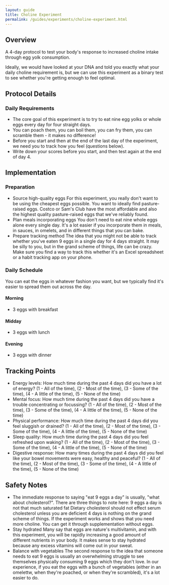 ```yaml
---
layout: guide
title: Choline Experiment
permalink: /guides/experiments/choline-experiment.html
---
```


## Overview
A 4-day protocol to test your body's response to increased choline intake through egg yolk consumption.

Ideally, we would have looked at your DNA and told you exactly what your daily choline requirement is, but we can use this experiment as a binary test to see whether you're getting enough to feel optimal. 

## Protocol Details
### Daily Requirements
- The core goal of this experiment is to try to eat nine egg yolks or whole eggs every day for four straight days.
- You can poach them, you can boil them, you can fry them, you can scramble them - it makes no difference!
- Before you start and then at the end of the last day of the experiment, we need you to track how you feel (questions below).
- Write down your scores before you start, and then test again at the end of day 4.

## Implementation
### Preparation
- Source high-quality eggs
  For this experiment, you really don't want to be using the cheapest eggs possible. You want to ideally find pasture-raised eggs. Costco or Sam's Club have the most affordable and also the highest quality pasture-raised eggs that we've reliably found.
- Plan meals incorporating eggs
  You don't need to eat nine whole eggs alone every single day. It's a lot easier if you incorporate them in meals, in sauces, in omelets, and in different things that you can bake.
- Prepare tracking method
  The idea that you might not be able to track whether you've eaten 9 eggs in a single day for 4 days straight. It may be silly to you, but in the grand scheme of things, life can be crazy. Make sure you find a way to track this whether it's an Excel spreadsheet or a habit tracking app on your phone.

### Daily Schedule
You can eat the eggs in whatever fashion you want, but we typically find it's easier to spread them out across the day. 
#### Morning
- 3 eggs with breakfast
#### Midday
- 3 eggs with lunch
#### Evening
- 3 eggs with dinner

## Tracking Points
- Energy levels: How much time during the past 4 days did you have a lot of energy?
  (1 - All of the time), (2 - Most of the time), (3 - Some of the time),  (4 - A little of the time), (5 - None of the time)
- Mental focus: How much time during the past 4 days did you have a trouble concentrating or focussing?
  (1 - All of the time), (2 - Most of the time), (3 - Some of the time),  (4 - A little of the time), (5 - None of the time)
- Physical performance: How much time during the past 4 days did you feel sluggish or drained?
  (1 - All of the time), (2 - Most of the time), (3 - Some of the time),  (4 - A little of the time), (5 - None of the time)
- Sleep quality: How much time during the past 4 days did you feel refreshed upon waking?
  (1 - All of the time), (2 - Most of the time), (3 - Some of the time),  (4 - A little of the time), (5 - None of the time)
- Digestive response: How many times during the past 4 days did you feel like your bowel movements were easy, healthy and peaceful?
  (1 - All of the time), (2 - Most of the time), (3 - Some of the time),  (4 - A little of the time), (5 - None of the time)

## Safety Notes
- The immediate response to saying "eat 9 eggs a day" is usually, "what about cholesterol?". There are three things to note here:
  9 eggs a day is not that much saturated fat
  Dietary cholesterol should not effect serum cholesterol unless you are deficient
  4 days is nothing on the grand scheme of things. If the experiment works and shows that you need more choline. You can get it through supplementation without eggs.
- Stay hydrated
  Many say that eggs are nature's multivitamin, and with this experiment, you will be rapidly increasing a good amount of different nutrients in your body. It makes sense to stay hydrated because any excess vitamins will come out in your sweat.
- Balance with vegetables
  The second response to the idea that someone needs to eat 9 eggs is usually an overwhelming struggle to see themselves physically consuming 9 eggs which they don't love. In our experience, if you eat the eggs with a bunch of vegetables (either in an omelettw, when they're poached, or when they're scrambled), it's a lot easier to do. 
